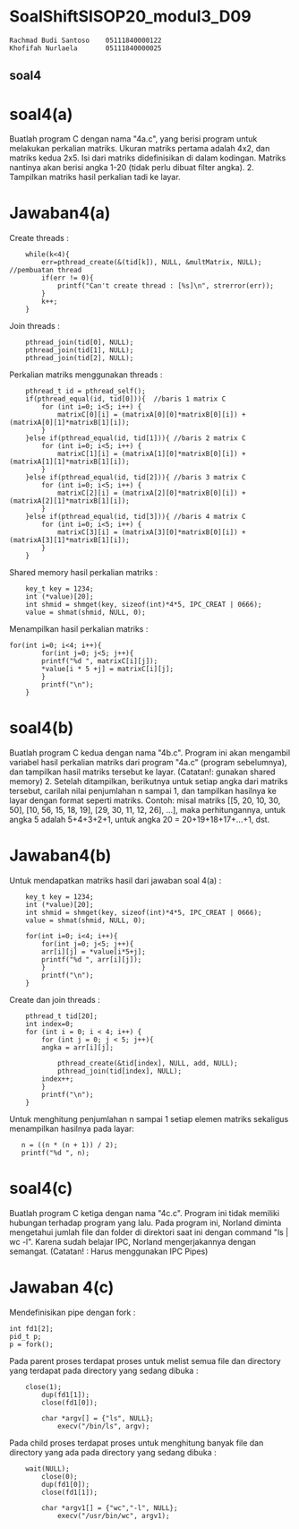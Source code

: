 # SoalShiftSISOP20_modul3_D09
```
Rachmad Budi Santoso    05111840000122
Khofifah Nurlaela       05111840000025
```

## soal4
# soal4(a)
Buatlah program C dengan nama "4a.c", yang berisi program untuk melakukan perkalian matriks. Ukuran matriks pertama adalah 4x2, dan matriks kedua 2x5. Isi dari matriks didefinisikan di dalam kodingan. Matriks nantinya akan berisi angka 1-20 (tidak perlu dibuat filter angka). 2. Tampilkan matriks hasil perkalian tadi ke layar. 

# Jawaban4(a)
Create threads :
```
    while(k<4){
        err=pthread_create(&(tid[k]), NULL, &multMatrix, NULL); //pembuatan thread
        if(err != 0){
            printf("Can't create thread : [%s]\n", strerror(err));
        }
        k++;
    }
```
Join threads :
```
    pthread_join(tid[0], NULL);
    pthread_join(tid[1], NULL);
    pthread_join(tid[2], NULL);
```
Perkalian matriks menggunakan threads :
```
    pthread_t id = pthread_self();
    if(pthread_equal(id, tid[0])){  //baris 1 matrix C
        for (int i=0; i<5; i++) {
            matrixC[0][i] = (matrixA[0][0]*matrixB[0][i]) + (matrixA[0][1]*matrixB[1][i]);
        }
    }else if(pthread_equal(id, tid[1])){ //baris 2 matrix C
        for (int i=0; i<5; i++) {
            matrixC[1][i] = (matrixA[1][0]*matrixB[0][i]) + (matrixA[1][1]*matrixB[1][i]);
        }
    }else if(pthread_equal(id, tid[2])){ //baris 3 matrix C
        for (int i=0; i<5; i++) {
            matrixC[2][i] = (matrixA[2][0]*matrixB[0][i]) + (matrixA[2][1]*matrixB[1][i]);
        }
    }else if(pthread_equal(id, tid[3])){ //baris 4 matrix C
        for (int i=0; i<5; i++) {
            matrixC[3][i] = (matrixA[3][0]*matrixB[0][i]) + (matrixA[3][1]*matrixB[1][i]);
        }
    }
```
Shared memory hasil perkalian matriks :
```
    key_t key = 1234;
    int (*value)[20];
    int shmid = shmget(key, sizeof(int)*4*5, IPC_CREAT | 0666);
    value = shmat(shmid, NULL, 0);
```
Menampilkan hasil perkalian matriks :
```
for(int i=0; i<4; i++){
        for(int j=0; j<5; j++){
	    printf("%d ", matrixC[i][j]);
	    *value[i * 5 +j] = matrixC[i][j];
        }
        printf("\n");
    }
```

# soal4(b)
Buatlah program C kedua dengan nama "4b.c". Program ini akan mengambil variabel hasil perkalian matriks dari program "4a.c" (program sebelumnya), dan tampilkan hasil matriks tersebut ke layar. (Catatan!: gunakan shared memory) 2. Setelah ditampilkan, berikutnya untuk setiap angka dari matriks tersebut, carilah nilai penjumlahan n sampai 1, dan tampilkan hasilnya ke layar dengan format seperti matriks. 
Contoh: misal matriks [[5, 20, 10, 30, 50], [10, 56, 15, 18, 19], [29, 30, 11, 12, 26], ...], maka perhitungannya, untuk angka 5 adalah 5+4+3+2+1, untuk angka 20 = 20+19+18+17+...+1, dst.
# Jawaban4(b)
Untuk mendapatkan matriks hasil dari jawaban soal 4(a) :
```
    key_t key = 1234;
    int (*value)[20];
    int shmid = shmget(key, sizeof(int)*4*5, IPC_CREAT | 0666);
    value = shmat(shmid, NULL, 0);

    for(int i=0; i<4; i++){
        for(int j=0; j<5; j++){
	    arr[i][j] = *value[i*5+j];
	    printf("%d ", arr[i][j]);
        }
        printf("\n");
    }
```
Create dan join threads :
```
    pthread_t tid[20];
    int index=0;
    for (int i = 0; i < 4; i++) {
        for (int j = 0; j < 5; j++){
	    angka = arr[i][j];

            pthread_create(&tid[index], NULL, add, NULL);
            pthread_join(tid[index], NULL);
	    index++;
        }
        printf("\n");
    }

```
Untuk menghitung penjumlahan n sampai 1 setiap elemen matriks sekaligus menampilkan hasilnya pada layar:
```
   n = ((n * (n + 1)) / 2);
   printf("%d ", n);
```
# soal4(c)
Buatlah program C ketiga dengan nama "4c.c". Program ini tidak memiliki hubungan terhadap program yang lalu. Pada program ini, Norland diminta mengetahui jumlah file dan folder di direktori saat ini dengan command "ls | wc -l". Karena sudah belajar IPC, Norland mengerjakannya dengan semangat. (Catatan! : Harus menggunakan IPC Pipes) 
# Jawaban 4(c)
Mendefinisikan pipe dengan fork :
```
int fd1[2]; 
pid_t p; 
p = fork();
```
Pada parent proses terdapat proses untuk melist semua file dan directory yang terdapat pada directory yang sedang dibuka :
```
    close(1);
		dup(fd1[1]);
		close(fd1[0]);

		char *argv[] = {"ls", NULL};
        	execv("/bin/ls", argv);
```
Pada child proses terdapat proses untuk menghitung banyak file dan directory yang ada pada directory yang sedang dibuka :
```
    wait(NULL);
		close(0);
		dup(fd1[0]);
		close(fd1[1]);

		char *argv1[] = {"wc","-l", NULL};
        	execv("/usr/bin/wc", argv1);
```
